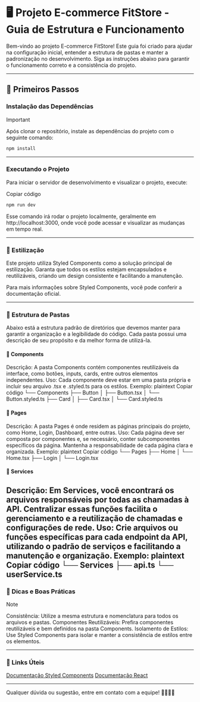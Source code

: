 # 🖥️ Projeto E-commerce FitStore - Guia de Estrutura e Funcionamento

Bem-vindo ao projeto E-commerce FitStore! Este guia foi criado para ajudar na configuração inicial, entender a estrutura de pastas e manter a padronização no desenvolvimento. Siga as instruções abaixo para garantir o funcionamento correto e a consistência do projeto.

---

## 🚀 Primeiros Passos

### Instalação das Dependências
> [!important]
> Após clonar o repositório, instale as dependências do projeto com o seguinte comando:
```bash
npm install
```
---

### Executando o Projeto
Para iniciar o servidor de desenvolvimento e visualizar o projeto, execute:

Copiar código
```bash
npm run dev
```
Esse comando irá rodar o projeto localmente, geralmente em http://localhost:3000, onde você pode acessar e visualizar as mudanças em tempo real.

---

### 🎨 Estilização
Este projeto utiliza Styled Components como a solução principal de estilização. Garanta que todos os estilos estejam encapsulados e reutilizáveis, criando um design consistente e facilitando a manutenção.

Para mais informações sobre Styled Components, você pode conferir a documentação oficial.

---
### 📂 Estrutura de Pastas
Abaixo está a estrutura padrão de diretórios que devemos manter para garantir a organização e a legibilidade do código. Cada pasta possui uma descrição de seu propósito e da melhor forma de utilizá-la.

#### 🧩 Components
Descrição: A pasta Components contém componentes reutilizáveis da interface, como botões, inputs, cards, entre outros elementos independentes.
Uso: Cada componente deve estar em uma pasta própria e incluir seu arquivo .tsx e .styled.ts para os estilos.
Exemplo:
plaintext
Copiar código
└── Components
    ├── Button
    │   ├── Button.tsx
    │   └── Button.styled.ts
    ├── Card
    │   ├── Card.tsx
    │   └── Card.styled.ts

#### 📄 Pages
Descrição: A pasta Pages é onde residem as páginas principais do projeto, como Home, Login, Dashboard, entre outras.
Uso: Cada página deve ser composta por componentes e, se necessário, conter subcomponentes específicos da página. Mantenha a responsabilidade de cada página clara e organizada.
Exemplo:
plaintext
Copiar código
└── Pages
    ├── Home
    │   └── Home.tsx
    ├── Login
    │   └── Login.tsx

#### 🔌 Services

Descrição: Em Services, você encontrará os arquivos responsáveis por todas as chamadas à API. Centralizar essas funções facilita o gerenciamento e a reutilização de chamadas e configurações de rede.
Uso: Crie arquivos ou funções específicas para cada endpoint da API, utilizando o padrão de serviços e facilitando a manutenção e organização.
Exemplo:
plaintext
Copiar código
└── Services
    ├── api.ts
    └── userService.ts
---

### 📘 Dicas e Boas Práticas
> [!note]
> Consistência: Utilize a mesma estrutura e nomenclatura para todos os arquivos e pastas.
> Componentes Reutilizáveis: Prefira componentes reutilizáveis e bem definidos na pasta Components.
> Isolamento de Estilos: Use Styled Components para isolar e manter a consistência de estilos entre os elementos.

---

### 🔗 Links Úteis
[Documentação Styled Components](https://styled-components.com/)
[Documentação React](https://react.dev/)

---
Qualquer dúvida ou sugestão, entre em contato com a equipe! 👩‍💻👨‍💻